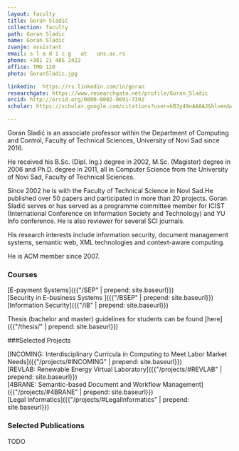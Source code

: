 ```yaml
---
layout: faculty
title: Goran Sladić
collection: faculty
path: Goran Sladic
name: Goran Sladic
zvanje: assistant
email: s l a d i c g   at   uns.ac.rs
phone: +381 21 485 2422
office: TMD 120
photo: GoranSladic.jpg

linkedin:  https://rs.linkedin.com/in/goran  
researchgate: https://www.researchgate.net/profile/Goran_Sladic  
orcid: http://orcid.org/0000-0002-0691-7392   
scholar: https://scholar.google.com/citations?user=kB3y49oAAAAJ&hl=en&oi=ao  

---
```


Goran Sladić is an associate professor within the Department of Computing and Control, Faculty of Technical Sciences, University of Novi Sad since 2016.

He received his B.Sc. (Dipl. Ing.) degree in 2002, M.Sc. (Magister) degree in 2006 and Ph.D. degree in 2011, all in Computer Science from the University of Novi Sad, Faculty of Technical Sciences.

Since 2002 he is with the Faculty of Technical Science in Novi Sad.He published over 50 papers and participated in more than 20 projects. Goran Sladić serves or has served as a programme committee member for ICIST (International Conference on Information Society and Technology) and YU Info conference. He is also reviewer for several SCI journals.

His research interests include information security, document management systems, semantic web, XML technologies and context-aware computing.

He is ACM member since 2007.



### Courses

[E-payment Systems]({{"/SEP" | prepend: site.baseurl}})   
[Security in E-business Systems ]({{"/BSEP" | prepend: site.baseurl}})   
[Information Security]({{"/IB" | prepend: site.baseurl}})   

Thesis (bachelor and master) guidelines for students can be found [here]({{"/thesis/" | prepend: site.baseurl}})

###Selected Projects

[INCOMING: Interdisciplinary Curricula in Computing to Meet Labor Market Needs]({{"/projects/#INCOMING" | prepend: site.baseurl}})  
[REVLAB: Renewable Energy Virtual Laboratory]({{"/projects/#REVLAB" | prepend: site.baseurl}})  
[4BRANE: Semantic-based Document and Workflow Management]({{"/projects/#4BRANE" | prepend: site.baseurl}})  
[Legal Informatics]({{"/projects/#LegalInformatics" | prepend: site.baseurl}})  




 

### Selected Publications

TODO
